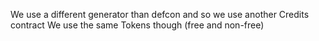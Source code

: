 We use a different generator than defcon and so we use another Credits contract
We use the same Tokens though (free and non-free)